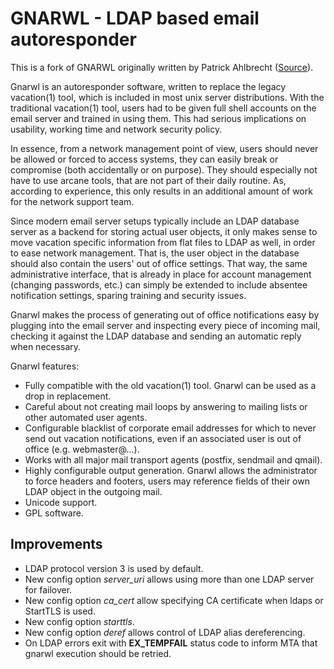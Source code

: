 GNARWL - LDAP based email autoresponder
=======================================

This is a fork of GNARWL originally written by Patrick Ahlbrecht 
([Source](http://www.onyxbits.de/gnarwl)).

Gnarwl is an autoresponder software, written to replace the legacy vacation(1) 
tool, which is included in most unix server distributions. With the 
traditional vacation(1) tool, users had to be given full shell accounts on the 
email server and trained in using them. This had serious implications on 
usability, working time and network security policy.

In essence, from a network management point of view, users should never be 
allowed or forced to access systems, they can easily break or compromise (both 
accidentally or on purpose). They should especially not have to use arcane 
tools, that are not part of their daily routine. As, according to experience, 
this only results in an additional amount of work for the network support team.

Since modern email server setups typically include an LDAP database server as 
a backend for storing actual user objects, it only makes sense to move 
vacation specific information from flat files to LDAP as well, in order to 
ease network management. That is, the user object in the database should also 
contain the users' out of office settings. That way, the same administrative 
interface, that is already in place for account management (changing 
passwords, etc.) can simply be extended to include absentee notification 
settings, sparing training and security issues.

Gnarwl makes the process of generating out of office notifications easy by 
plugging into the email server and inspecting every piece of incoming mail, 
checking it against the LDAP database and sending an automatic reply when 
necessary.

Gnarwl features:

*   Fully compatible with the old vacation(1) tool. Gnarwl can be used as a 
    drop in replacement.
*   Careful about not creating mail loops by answering to mailing lists or 
    other automated user agents.
*   Configurable blacklist of corporate email addresses for which to never 
    send out vacation notifications, even if an associated user is out of 
    office (e.g. webmaster@...).
*   Works with all major mail transport agents (postfix, sendmail and qmail).
*   Highly configurable output generation. Gnarwl allows the administrator to 
    force headers and footers, users may reference fields of their own LDAP 
    object in the outgoing mail.
*   Unicode support.
*   GPL software.

Improvements
------------


*   LDAP protocol version 3 is used by default.
*   New config option *server_uri* allows using more than one LDAP server for 
    failover.
*   New config option *ca_cert* allow specifying CA certificate when ldaps or 
    StartTLS is used.
*   New config option *starttls*.
*   New config option *deref* allows control of LDAP alias dereferencing.
*   On LDAP errors exit with **EX_TEMPFAIL** status code to inform MTA that
    gnarwl execution should be retried.
